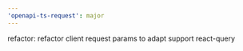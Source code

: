 ```yaml
---
'openapi-ts-request': major
---
```


refactor: refactor client request params to adapt support react-query
